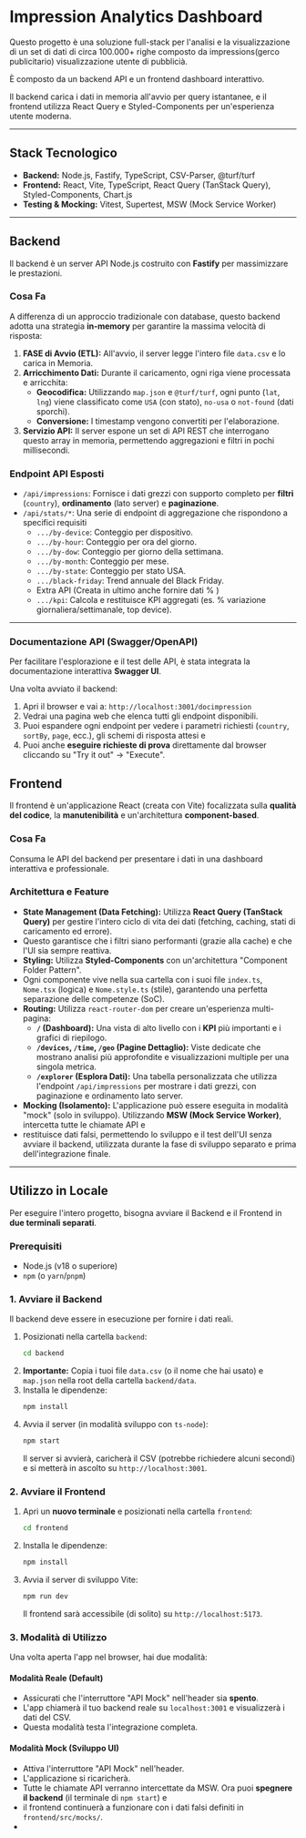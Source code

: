 # Impression Analytics Dashboard

Questo progetto è una soluzione full-stack per l'analisi e la visualizzazione di un set di dati di circa 100.000+ righe composto da impressions(gerco publicitario) visualizzazione utente di pubblicià.

È composto da un backend API e un frontend dashboard interattivo.

Il backend carica i dati in memoria all'avvio per query istantanee, e il frontend utilizza React Query e Styled-Components per un'esperienza utente moderna.

-----

## Stack Tecnologico

* **Backend:** Node.js, Fastify, TypeScript, CSV-Parser, @turf/turf
* **Frontend:** React, Vite, TypeScript, React Query (TanStack Query), Styled-Components, Chart.js
* **Testing & Mocking:** Vitest, Supertest, MSW (Mock Service Worker)

-----

## Backend

Il backend è un server API Node.js costruito con **Fastify** per massimizzare le prestazioni.

### Cosa Fa

A differenza di un approccio tradizionale con database, questo backend adotta una strategia **in-memory** per garantire la massima velocità di risposta:

1.  **FASE di Avvio (ETL):** All'avvio, il server legge l'intero file `data.csv` e lo carica in Memoria.
2.  **Arricchimento Dati:** Durante il caricamento, ogni riga viene processata e arricchita:
    * **Geocodifica:** Utilizzando `map.json` e `@turf/turf`, ogni punto (`lat`, `lng`) viene classificato come `USA` (con stato), `no-usa` o `not-found` (dati sporchi).
    * **Conversione:** I timestamp vengono convertiti per l'elaborazione.
3.  **Servizio API:** Il server espone un set di API REST che interrogano questo array in memoria, permettendo aggregazioni e filtri in pochi millisecondi.

### Endpoint API Esposti

* `/api/impressions`: Fornisce i dati grezzi con supporto completo per **filtri** (`country`), **ordinamento** (lato server) e **paginazione**.
* `/api/stats/*`: Una serie di endpoint di aggregazione che rispondono a specifici requisiti
    * `.../by-device`: Conteggio per dispositivo.
    * `.../by-hour`: Conteggio per ora del giorno.
    * `.../by-dow`: Conteggio per giorno della settimana.
    * `.../by-month`: Conteggio per mese.
    * `.../by-state`: Conteggio per stato USA.
    * `.../black-friday`: Trend annuale del Black Friday.
    * Extra API (Creata in ultimo anche fornire dati % )
    * `.../kpi`: Calcola e restituisce KPI aggregati (es. % variazione giornaliera/settimanale, top device).

-----

### Documentazione API (Swagger/OpenAPI)

Per facilitare l'esplorazione e il test delle API, è stata integrata la documentazione interattiva **Swagger UI**.

Una volta avviato il backend:

1.  Apri il browser e vai a: `http://localhost:3001/docimpression`
2.  Vedrai una pagina web che elenca tutti gli endpoint disponibili.
3.  Puoi espandere ogni endpoint per vedere i parametri richiesti (`country`, `sortBy`, `page`, ecc.), gli schemi di risposta attesi e 
4.  Puoi anche **eseguire richieste di prova** direttamente dal browser cliccando su "Try it out" -> "Execute".

## Frontend

Il frontend è un'applicazione React (creata con Vite) focalizzata sulla **qualità del codice**, la **manutenibilità** e un'architettura **component-based**.

### Cosa Fa

Consuma le API del backend per presentare i dati in una dashboard interattiva e professionale.

### Architettura e Feature

* **State Management (Data Fetching):** Utilizza **React Query (TanStack Query)** per gestire l'intero ciclo di vita dei dati (fetching, caching, stati di caricamento ed errore).
* Questo garantisce che i filtri siano performanti (grazie alla cache) e che l'UI sia sempre reattiva.
* **Styling:** Utilizza **Styled-Components** con un'architettura "Component Folder Pattern". 
* Ogni componente vive nella sua cartella con i suoi file `index.ts`, `Nome.tsx` (logica) e `Nome.style.ts` (stile), garantendo una perfetta separazione delle competenze (SoC).
* **Routing:** Utilizza `react-router-dom` per creare un'esperienza multi-pagina:
    * **`/` (Dashboard):** Una vista di alto livello con i **KPI** più importanti e i grafici di riepilogo.
    * **`/devices`, `/time`, `/geo` (Pagine Dettaglio):** Viste dedicate che mostrano analisi più approfondite e visualizzazioni multiple per una singola metrica.
    * **`/explorer` (Esplora Dati):** Una tabella personalizzata che utilizza l'endpoint `/api/impressions` per mostrare i dati grezzi, con paginazione e ordinamento lato server.
* **Mocking (Isolamento):** L'applicazione può essere eseguita in modalità "mock" (solo in sviluppo). Utilizzando **MSW (Mock Service Worker)**, intercetta tutte le chiamate API e 
* restituisce dati falsi, permettendo lo sviluppo e il test dell'UI senza avviare il backend, utilizzata durante la fase di sviluppo separato e prima dell'integrazione finale.

-----

## Utilizzo in Locale

Per eseguire l'intero progetto, bisogna avviare il Backend e il Frontend in **due terminali separati**.

### Prerequisiti

* Node.js (v18 o superiore)
* `npm` (o `yarn`/`pnpm`)

### 1\. Avviare il Backend

Il backend deve essere in esecuzione per fornire i dati reali.

1.  Posizionati nella cartella `backend`:
    ```bash
    cd backend
    ```
2.  **Importante:** Copia i tuoi file `data.csv` (o il nome che hai usato) e `map.json` nella root della cartella `backend/data`.
3.  Installa le dipendenze:
    ```bash
    npm install
    ```
4.  Avvia il server (in modalità sviluppo con `ts-node`):
    ```bash
    npm start
    ```
    Il server si avvierà, caricherà il CSV (potrebbe richiedere alcuni secondi) e si metterà in ascolto su `http://localhost:3001`.

### 2\. Avviare il Frontend

1.  Apri un **nuovo terminale** e posizionati nella cartella `frontend`:
    ```bash
    cd frontend
    ```
2.  Installa le dipendenze:
    ```bash
    npm install
    ```
3.  Avvia il server di sviluppo Vite:
    ```bash
    npm run dev
    ```
    Il frontend sarà accessibile (di solito) su `http://localhost:5173`.

### 3\. Modalità di Utilizzo

Una volta aperta l'app nel browser, hai due modalità:

#### Modalità Reale (Default)

* Assicurati che l'interruttore "API Mock" nell'header sia **spento**.
* L'app chiamerà il tuo backend reale su `localhost:3001` e visualizzerà i dati del CSV.
* Questa modalità testa l'integrazione completa.

#### Modalità Mock (Sviluppo UI)

* Attiva l'interruttore "API Mock" nell'header.
* L'applicazione si ricaricherà.
* Tutte le chiamate API verranno intercettate da MSW. Ora puoi **spegnere il backend** (il terminale di `npm start`) e 
* il frontend continuerà a funzionare con i dati falsi definiti in `frontend/src/mocks/`.
* 